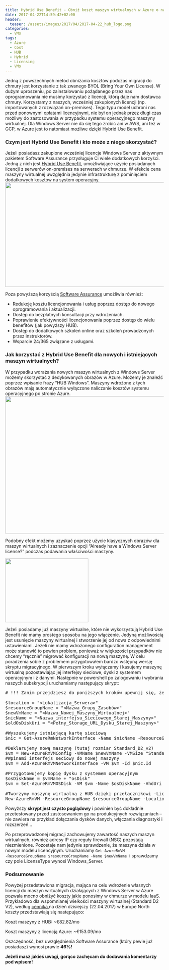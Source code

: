```yaml
---
title: Hybrid Use Benefit - Obniż koszt maszyn wirtualnych w Azure o nawet 40%
date: 2017-04-22T14:59:42+02:00
header:
  teaser: /assets/images/2017/04/2017-04-22_hub_logo.png
categories:
  - VMs
tags:
  - Azure
  - Cost
  - HUB
  - Hybrid
  - Licensing
  - VMs
---
```

Jedną z powszechnych metod obniżania kosztów podczas migracji do chmury jest korzystanie z tak zwanego BYOL (Bring Your Own License). W dużym uproszeniu, po zainstalowaniu pożądanego przez nas oprogramowania nie musimy korzystać z licencji, którą daje nam dostawca chmury. Korzystamy z naszych, wcześniej zakupionych licencji (np. importowanych z rozwiązań on-premises). Tego typu model uchroni nas przed ponownymi opłatami licencyjnymi, nie był on jednak przez długi czas możliwy do zastosowania w przypadku systemu operacyjnego maszyny wirtualnej. Dla Windows Server nie da się tego zrobić ani w AWS, ani też w GCP, w Azure jest to natomiast możliwe dzięki Hybrid Use Benefit.

### Czym jest Hybrid Use Benefit i kto może z niego skorzystać?

Jeżeli posiadasz zakupione wcześniej licencje Windows Server z aktywnym pakietem Software Assurance przysługuje Ci wiele dodatkowych korzyści. Jedną z nich jest <a href="https://azure.microsoft.com/pl-pl/pricing/hybrid-use-benefit/" target="_blank" rel="noopener noreferrer">Hybrid Use Benefit</a>, umożliwiające użycie posiadanych licencji z serwerów on-premises na serwerach w chmurze. W efekcie cena maszyny wirtualnej uwzględnia jedynie infrastrukturę z pominięciem dodatkowych kosztów na system operacyjny.<img class="alignnone wp-image-392 size-full" src="http://marek.grabarze.com/wp-content/uploads/2017/04/2017.04.21_hybridUse.jpg" alt="" width="643" height="331" srcset="assets/images/2017/04/2017.04.21_hybridUse.jpg 643w, assets/images/2017/04/2017.04.21_hybridUse-300x154.jpg 300w" sizes="(max-width: 643px) 100vw, 643px" />

Poza powyższą korzyścią <a href="https://www.microsoft.com/en-us/licensing/licensing-programs/faq-software-assurance.aspxhttps://www.microsoft.com/en-us/licensing/licensing-programs/faq-software-assurance.aspx" target="_blank" rel="noopener noreferrer">Software Assurance</a> umożliwia również:

  * Redukcję kosztu licencjonowania i usług poprzez dostęp do nowego oprogramowania i aktualizacji.
  * Dostęp do bezpłatnych konsultacji przy wdrożeniach.
  * Poprawienie efektywności licencjonowania poprzez dostęp do wielu benefitów (jak powyższy HUB).
  * Dostęp do dodatkowych szkoleń online oraz szkoleń prowadzonych przez instruktorów.
  * Wsparcie 24/365 związane z usługami.

### Jak korzystać z Hybrid Use Benefit dla nowych i istniejących maszyn wirtualnych?

W przypadku wdrażania nowych maszyn wirtualnych z Windows Server możemy skorzystać z dedykowanych obrazów w Azure. Możemy je znaleźć poprzez wpisanie frazy &#8220;HUB Windows&#8221;. Maszyny wdrożone z tych obrazów mają automatycznie wyłączone naliczanie kosztów systemu operacyjnego po stronie Azure.<img class="alignnone wp-image-396 size-full" src="http://marek.grabarze.com/wp-content/uploads/2017/04/2017-04-22_hub.png" alt="" width="786" height="435" srcset="assets/images/2017/04/2017-04-22_hub.png 786w, assets/images/2017/04/2017-04-22_hub-300x166.png 300w, assets/images/2017/04/2017-04-22_hub-768x425.png 768w" sizes="(max-width: 786px) 100vw, 786px" />

Podobny efekt możemy uzyskać poprzez użycie klasycznych obrazów dla maszyn wirtualnych i zaznaczenie opcji &#8220;Already have a Windows Server license?&#8221; podczas podawania właściwości maszyny.

<img class="alignnone wp-image-397 size-full" src="http://marek.grabarze.com/wp-content/uploads/2017/04/2017-04-22_saveMoney.png" alt="" width="264" height="202" /> 

Jeżeli posiadamy już maszyny wirtualne, które nie wykorzystują Hybrid Use Benefit nie mamy prostego sposobu na jego włączenie. Jedyną możliwością jest usunięcie maszyny wirtualnej i stworzenie jej od nowa z odpowiednimi ustawieniami. Jeżeli nie mamy wdrożonego configuration management może stanowić to pewien problem, ponieważ w większości przypadków nie chcemy &#8220;ręcznie&#8221; migrować konfiguracji na nową maszynę. W celu poradzenia sobie z problemem przygotowałem bardzo wstępną wersję skryptu migracyjnego. W pierwszym kroku wyłączamy i kasujemy maszynę wirtualną pozostawiając jej interfejsy sieciowe, dyski z systemem operacyjnym i z danymi. Następnie w powershell po zalogowaniu i wybrania naszych subskrypcji uruchamiamy następujący skrypt:

<pre class="EnlighterJSRAW" data-enlighter-language="null"># !!! Zanim przejdziesz do poniższych kroków upewnij się, że usunąłeś poprzednią maszynę wirtualną z zachowaniem dysków.

$location = "&lt;Lokalizacja_Serwera&gt;"
$resourceGroupName = "&lt;Nazwa_Grupy_Zasobów&gt;"
$newVmName = "&lt;Nazwa_Nowej_Maszyny_Wirtualnej&gt;"
$nicName = "&lt;Nazwa_interfejsu_Sieciowego_Starej_Maszyny&gt;"
$oldOsDiskUri = "&lt;Pełny_Storage_URL_Dysku_Starej_Maszyny&gt;"

#Wyszukujemy istniejącą kartę sieciową
$nic = Get-AzureRmNetworkInterface -Name $nicName -ResourceGroupName $resourceGroupName

#Deklarujemy nową maszynę (tutaj rozmiar Standard_D2_v2)
$vm = New-AzureRmVMConfig -VMName $newVmName -VMSize "Standard_D2_v2"
#Wpinami interfejs seciowy do nowej maszyny
$vm = Add-AzureRmVMNetworkInterface -VM $vm -Id $nic.Id

#Przygotowujemy kopię dysku z systemem operacyjnym
$osDiskName = $vmName + "osDisk"
$vm = Set-AzureRmVMOSDisk -VM $vm -Name $osDiskName -VhdUri $oldOsDiskUri -CreateOption Attach -Windows

#Tworzymy maszynę wirtualną z HUB dzięki przełącznikowi -LicenseType
New-AzureRmVM -ResourceGroupName $resourceGroupName -Location $location -VM $vm -LicenseType "Windows_Server"</pre>

Powyższy **skrypt jest czysto poglądowy** i powinien być dokładnie przetestowany przed zastosowaniem go na produkcyjnych rozwiązaniach &#8211; nie zawiera na przykład dołączania dysków danych, włączania diagnostyki i rozszerzeń&#8230;

Po przeprowadzonej migracji zachowujemy zawartość naszych maszyn wirtualnych, również adresy IP czy reguły firewall (NSG) pozostają niezmienione. Pozostaje nam jedynie sprawdzenie, że maszyna działa w nowym modelu licencyjnym. Uruchamiamy <code class="EnlighterJSRAW" data-enlighter-language="null">Get-AzureRmVM -ResourceGroupName $resourceGroupName -Name $newVmName</code>  i sprawdzamy czy pole LicenseType wynosi Windows_Server.

### Podsumowanie

Powyżej przedstawiona migracja, mająca na celu wdrożenie własnych licencji do maszyn wirtualnych działających z Windows Server w Azure pozwala mocno obniżyć koszty jakie ponosimy w chmurze w modelu IaaS. Przykładowo dla wspomnianej wielkości maszyny wirtualnej (Standard D2 V2), według <a href="https://azure.microsoft.com/en-us/pricing/details/virtual-machines/windows/" target="_blank" rel="noopener noreferrer">cennika </a>na dzień dzisiejszy (22.04.2017) w Europe North koszty przedstawiają się następująco:

Koszt maszyny z HUB: ~€82.82/mo

Koszt maszyny z licencją Azure: ~€153.09/mo

Oszczędność, bez uwzględnienia Software Assurance (który pewie już posiadasz) wynosi prawie **46%!**

**Jeżeli masz jakieś uwagi, gorąco zachęcam do dodawania komentarzy pod wpisem!**